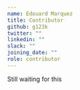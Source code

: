 ```yaml
---
name: Edouard Marquez
title: Contributor
github: g123k
twitter: ""
linkedin: ""
slack: ""
joining_date: ""
role: contributor
---
```


Still waiting for this
